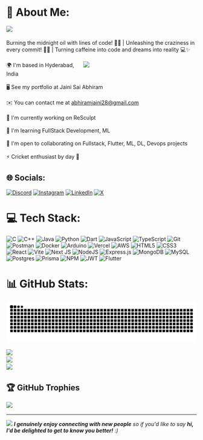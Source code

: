 # 💫 About Me:
[![](https://visitcount.itsvg.in/api?id=saiabhiramjaini&icon=0&color=0)](https://visitcount.itsvg.in)
<br><br>
Burning the midnight oil with lines of code! 🌙🚀 | Unleashing the craziness in every commit! 🚨✨ | Turning caffeine into code and dreams into reality 💻✨<br><br>
<img align="right" src="https://octodex.github.com/images/welcometocat.png" width="300">
🌍  I'm based in Hyderabad, India<br><br>🖥️  See my portfolio at Jaini Sai Abhiram<br><br>✉️  You can contact me at abhiramjaini28@gmail.com<br><br>🚀  I'm currently working on ReSculpt<br><br>🧠  I'm learning FullStack Development, ML<br><br>🤝  I'm open to collaborating on Fullstack, Flutter, ML, DL, Devops projects<br><br>⚡  Cricket enthusiast by day 🏏



## 🌐 Socials:
[![Discord](https://img.shields.io/badge/Discord-%237289DA.svg?logo=discord&logoColor=white)](https://discord.gg/abhiram2k03) [![Instagram](https://img.shields.io/badge/Instagram-%23E4405F.svg?logo=Instagram&logoColor=white)](https://instagram.com/abhiram2k03) [![LinkedIn](https://img.shields.io/badge/LinkedIn-%230077B5.svg?logo=linkedin&logoColor=white)](https://linkedin.com/in/sai-abhiram-jaini) [![X](https://img.shields.io/badge/X-black.svg?logo=X&logoColor=white)](https://x.com/Abhiram2k03) 

# 💻 Tech Stack:
![C](https://img.shields.io/badge/c-%2300599C.svg?style=for-the-badge&logo=c&logoColor=white) 
![C++](https://img.shields.io/badge/c++-%2300599C.svg?style=for-the-badge&logo=c%2B%2B&logoColor=white) 
![Java](https://img.shields.io/badge/java-%23ED8B00.svg?style=for-the-badge&logo=openjdk&logoColor=white) 
![Python](https://img.shields.io/badge/python-3670A0?style=for-the-badge&logo=python&logoColor=ffdd54) 
![Dart](https://img.shields.io/badge/dart-%230175C2.svg?style=for-the-badge&logo=dart&logoColor=white) 
![JavaScript](https://img.shields.io/badge/javascript-%23323330.svg?style=for-the-badge&logo=javascript&logoColor=%23F7DF1E) 
![TypeScript](https://img.shields.io/badge/typescript-%23007ACC.svg?style=for-the-badge&logo=typescript&logoColor=white)
![Git](https://img.shields.io/badge/git-%23F05033.svg?style=for-the-badge&logo=git&logoColor=white) 
![Postman](https://img.shields.io/badge/Postman-FF6C37?style=for-the-badge&logo=postman&logoColor=white) 
![Docker](https://img.shields.io/badge/docker-%230db7ed.svg?style=for-the-badge&logo=docker&logoColor=white) 
![Arduino](https://img.shields.io/badge/-Arduino-00979D?style=for-the-badge&logo=Arduino&logoColor=white) 
![Vercel](https://img.shields.io/badge/vercel-%23000000.svg?style=for-the-badge&logo=vercel&logoColor=white)
![AWS](https://img.shields.io/badge/AWS-%23FF9900.svg?style=for-the-badge&logo=amazon-aws&logoColor=white) 
![HTML5](https://img.shields.io/badge/html5-%23E34F26.svg?style=for-the-badge&logo=html5&logoColor=white) 
![CSS3](https://img.shields.io/badge/css3-%231572B6.svg?style=for-the-badge&logo=css3&logoColor=white) 
![React](https://img.shields.io/badge/react-%2320232a.svg?style=for-the-badge&logo=react&logoColor=%2361DAFB) 
![Vite](https://img.shields.io/badge/vite-%23646CFF.svg?style=for-the-badge&logo=vite&logoColor=white) 
![Next JS](https://img.shields.io/badge/Next-black?style=for-the-badge&logo=next.js&logoColor=white) 
![NodeJS](https://img.shields.io/badge/node.js-6DA55F?style=for-the-badge&logo=node.js&logoColor=white) 
![Express.js](https://img.shields.io/badge/express.js-%23404d59.svg?style=for-the-badge&logo=express&logoColor=%2361DAFB) 
![MongoDB](https://img.shields.io/badge/MongoDB-%234ea94b.svg?style=for-the-badge&logo=mongodb&logoColor=white) 
![MySQL](https://img.shields.io/badge/mysql-4479A1.svg?style=for-the-badge&logo=mysql&logoColor=white) 
![Postgres](https://img.shields.io/badge/postgres-%23316192.svg?style=for-the-badge&logo=postgresql&logoColor=white) 
![Prisma](https://img.shields.io/badge/Prisma-3982CE?style=for-the-badge&logo=Prisma&logoColor=white) 
![NPM](https://img.shields.io/badge/NPM-%23CB3837.svg?style=for-the-badge&logo=npm&logoColor=white) 
![JWT](https://img.shields.io/badge/JWT-black?style=for-the-badge&logo=JSON%20web%20tokens) 
![Flutter](https://img.shields.io/badge/Flutter-%2302569B.svg?style=for-the-badge&logo=Flutter&logoColor=white) 


# 📊 GitHub Stats:
![Snake animation](https://raw.githubusercontent.com/saiabhiramjaini/saiabhiramjaini/output/github-contribution-grid-snake-dark.svg)

![](https://github-readme-stats.vercel.app/api?username=saiabhiramjaini&theme=dark&hide_border=false&include_all_commits=false&count_private=false)<br/>
![](https://github-readme-streak-stats.herokuapp.com/?user=saiabhiramjaini&theme=dark&hide_border=false)<br/>
![](https://github-readme-stats.vercel.app/api/top-langs/?username=saiabhiramjaini&theme=dark&hide_border=false&include_all_commits=false&count_private=false&layout=compact)

## 🏆 GitHub Trophies
![](https://github-profile-trophy.vercel.app/?username=saiabhiramjaini&theme=radical&no-frame=false&no-bg=true&margin-w=4)

---

<img src="https://media.giphy.com/media/LnQjpWaON8nhr21vNW/giphy.gif" width="60"> <em><b>I genuinely enjoy connecting with new people</b> so if you'd like to say <b>hi, I'd be delighted to get to know you better!</b> :)</em>



